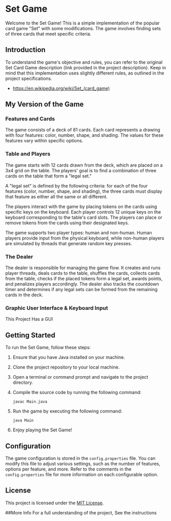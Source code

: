 # Set Game

Welcome to the Set Game! This is a simple implementation of the popular card game "Set" with some modifications. The game involves finding sets of three cards that meet specific criteria. 

## Introduction

To understand the game's objective and rules, you can refer to the original Set Card Game description (link provided in the project description). Keep in mind that this implementation uses slightly different rules, as outlined in the project specifications.
- https://en.wikipedia.org/wiki/Set_(card_game) 

## My Version of the Game

### Features and Cards

The game consists of a deck of 81 cards. Each card represents a drawing with four features: color, number, shape, and shading. The values for these features vary within specific options.

### Table and Players

The game starts with 12 cards drawn from the deck, which are placed on a 3x4 grid on the table. The players' goal is to find a combination of three cards on the table that form a "legal set."

A "legal set" is defined by the following criteria: for each of the four features (color, number, shape, and shading), the three cards must display that feature as either all the same or all different.

The players interact with the game by placing tokens on the cards using specific keys on the keyboard. Each player controls 12 unique keys on the keyboard corresponding to the table's card slots. The players can place or remove tokens from the cards using their designated keys.

The game supports two player types: human and non-human. Human players provide input from the physical keyboard, while non-human players are simulated by threads that generate random key presses.

### The Dealer

The dealer is responsible for managing the game flow. It creates and runs player threads, deals cards to the table, shuffles the cards, collects cards from the table, checks if the placed tokens form a legal set, awards points, and penalizes players accordingly. The dealer also tracks the countdown timer and determines if any legal sets can be formed from the remaining cards in the deck.

### Graphic User Interface & Keyboard Input

This Project Has a GUI

## Getting Started

To run the Set Game, follow these steps:

1. Ensure that you have Java installed on your machine.

2. Clone the project repository to your local machine.

3. Open a terminal or command prompt and navigate to the project directory.

4. Compile the source code by running the following command:
   ```
   javac Main.java
   ```

5. Run the game by executing the following command:
   ```
   java Main
   ```

6. Enjoy playing the Set Game!

## Configuration

The game configuration is stored in the `config.properties` file. You can modify this file to adjust various settings, such as the number of features, options per feature, and more. Refer to the comments in the `config.properties` file for more information on each configurable option.

## License

This project is licensed under the [MIT License](LICENSE).

##More Info
For a full understanding of the project, See the instructions
